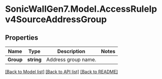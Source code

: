 # SonicWallGen7.Model.AccessRuleIpv4SourceAddressGroup

## Properties

Name | Type | Description | Notes
------------ | ------------- | ------------- | -------------
**Group** | **string** | Address group name. | 

[[Back to Model list]](../README.md#documentation-for-models) [[Back to API list]](../README.md#documentation-for-api-endpoints) [[Back to README]](../README.md)

